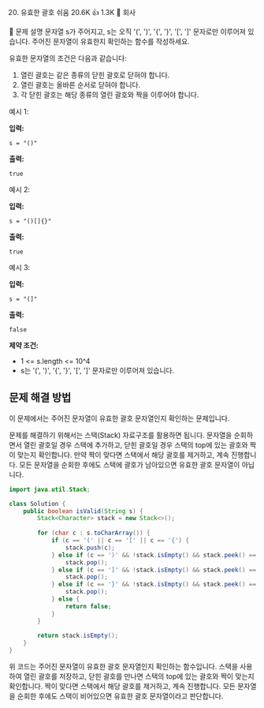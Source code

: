 20. 유효한 괄호
쉬움
20.6K 👍
1.3K 💬
회사

📝 문제 설명
문자열 s가 주어지고, s는 오직 '(', ')', '{', '}', '[', ']' 문자로만 이루어져 있습니다. 주어진 문자열이 유효한지 확인하는 함수를 작성하세요.

유효한 문자열의 조건은 다음과 같습니다:

1. 열린 괄호는 같은 종류의 닫힌 괄호로 닫혀야 합니다.
2. 열린 괄호는 올바른 순서로 닫혀야 합니다.
3. 각 닫힌 괄호는 해당 종류의 열린 괄호와 짝을 이루어야 합니다.

예시 1:

**입력:**
```plaintext
s = "()"
```

**출력:**
```plaintext
true
```

예시 2:

**입력:**
```plaintext
s = "()[]{}"
```

**출력:**
```plaintext
true
```

예시 3:

**입력:**
```plaintext
s = "(]"
```

**출력:**
```plaintext
false
```

**제약 조건:**
- 1 <= s.length <= 10^4
- s는 '(', ')', '{', '}', '[', ']' 문자로만 이루어져 있습니다.

## 문제 해결 방법
이 문제에서는 주어진 문자열이 유효한 괄호 문자열인지 확인하는 문제입니다.

문제를 해결하기 위해서는 스택(Stack) 자료구조를 활용하면 됩니다. 문자열을 순회하면서 열린 괄호일 경우 스택에 추가하고, 닫힌 괄호일 경우 스택의 top에 있는 괄호와 짝이 맞는지 확인합니다. 만약 짝이 맞다면 스택에서 해당 괄호를 제거하고, 계속 진행합니다. 모든 문자열을 순회한 후에도 스택에 괄호가 남아있으면 유효한 괄호 문자열이 아닙니다.

```java
import java.util.Stack;

class Solution {
    public boolean isValid(String s) {
        Stack<Character> stack = new Stack<>();
        
        for (char c : s.toCharArray()) {
            if (c == '(' || c == '[' || c == '{') {
                stack.push(c);
            } else if (c == ')' && !stack.isEmpty() && stack.peek() == '(') {
                stack.pop();
            } else if (c == ']' && !stack.isEmpty() && stack.peek() == '[') {
                stack.pop();
            } else if (c == '}' && !stack.isEmpty() && stack.peek() == '{') {
                stack.pop();
            } else {
                return false;
            }
        }
        
        return stack.isEmpty();
    }
}
```

위 코드는 주어진 문자열이 유효한 괄호 문자열인지 확인하는 함수입니다. 스택을 사용하여 열린 괄호를 저장하고, 닫힌 괄호를 만나면 스택의 top에 있는 괄호와 짝이 맞는지 확인합니다. 짝이 맞다면 스택에서 해당 괄호를 제거하고, 계속 진행합니다. 모든 문자열을 순회한 후에도 스택이 비어있으면 유효한 괄호 문자열이라고 판단합니다.

